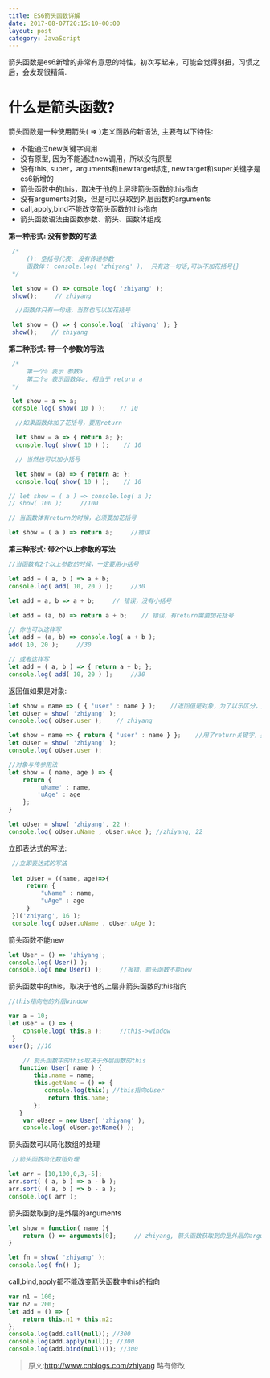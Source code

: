 ```yaml
---
title: ES6箭头函数详解
date: 2017-08-07T20:15:10+00:00
layout: post
category: JavaScript
---
```


箭头函数是es6新增的非常有意思的特性，初次写起来，可能会觉得别扭，习惯之后，会发现很精简.

# 什么是箭头函数?

箭头函数是一种使用箭头( => )定义函数的新语法, 主要有以下特性:

- 不能通过new关键字调用
- 没有原型, 因为不能通过new调用，所以没有原型
- 没有this, super，arguments和new.target绑定, new.target和super关键字是es6新增的
- 箭头函数中的this，取决于他的上层非箭头函数的this指向
- 没有arguments对象，但是可以获取到外层函数的arguments
- call,apply,bind不能改变箭头函数的this指向
- 箭头函数语法由函数参数、箭头、函数体组成.

**第一种形式: 没有参数的写法**

```js
 /*
     (): 空括号代表: 没有传递参数
     函数体： console.log( 'zhiyang' ),  只有这一句话,可以不加花括号{}
 */

 let show = () => console.log( 'zhiyang' );
 show();     // zhiyang
```

```js
  //函数体只有一句话，当然也可以加花括号

 let show = () => { console.log( 'zhiyang' ); }
 show();    // zhiyang

```

**第二种形式: 带一个参数的写法**

```js
 /*
     第一个a 表示 参数a
     第二个a 表示函数体a, 相当于 return a
 */

 let show = a => a;
 console.log( show( 10 ) );    // 10
```

```js
  //如果函数体加了花括号，要用return

  let show = a => { return a; };
  console.log( show( 10 ) );    // 10

  // 当然也可以加小括号

  let show = (a) => { return a; };
  console.log( show( 10 ) );    // 10
```
 
```js
// let show = ( a ) => console.log( a );
// show( 100 );     //100

// 当函数体有return的时候，必须要加花括号

let show = ( a ) => return a;     //错误
```

**第三种形式: 带2个以上参数的写法**

```js
//当函数有2个以上参数的时候，一定要用小括号

let add = ( a, b ) => a + b;
console.log( add( 10, 20 ) );     //30

let add = a, b => a + b;     // 错误，没有小括号

let add = (a, b) => return a + b;    // 错误，有return需要加花括号

// 你也可以这样写
let add = (a, b) => console.log( a + b );
add( 10, 20 );     //30

// 或者这样写
let add = ( a, b ) => { return a + b; };
console.log( add( 10, 20 ) );     //30
```

返回值如果是对象:

```js
let show = name => ( { 'user' : name } );    //返回值是对象，为了以示区分，用小括号
let oUser = show( 'zhiyang' );
console.log( oUser.user );    // zhiyang

let show = name => { return { 'user' : name } };    //用了return关键字，要用花括号{}
let oUser = show( 'zhiyang' );
console.log( oUser.user );

//对象与传参用法
let show = ( name, age ) => {
    return {
        'uName' : name,
        'uAge' : age                
    };
}

let oUser = show( 'zhiyang', 22 );
console.log( oUser.uName , oUser.uAge ); //zhiyang, 22
```

立即表达式的写法:

```js
 //立即表达式的写法
 
 let oUser = ((name, age)=>{
     return {
         "uName" : name,
         "uAge" : age
     }
 })('zhiyang', 16 );
 console.log( oUser.uName , oUser.uAge );
```

箭头函数不能new

```js
let User = () => 'zhiyang';
console.log( User() );
console.log( new User() );     //报错，箭头函数不能new
```

箭头函数中的this，取决于他的上层非箭头函数的this指向

```js
//this指向他的外层window

var a = 10;
let user = () => {
    console.log( this.a );     //this->window
 }
user(); //10
```

```js
    // 箭头函数中的this取决于外层函数的this
   function User( name ) {
       this.name = name;
       this.getName = () => {
          console.log(this); //this指向oUser
           return this.name;
       };
   }
    var oUser = new User( 'zhiyang' );
    console.log( oUser.getName() );
```

箭头函数可以简化数组的处理

```js
 //箭头函数简化数组处理

let arr = [10,100,0,3,-5];
arr.sort( ( a, b ) => a - b );
arr.sort( ( a, b ) => b - a );
console.log( arr );
```

箭头函数取到的是外层的arguments

```js
let show = function( name ){
    return () => arguments[0];     // zhiyang, 箭头函数获取到的是外层的arguments
}

let fn = show( 'zhiyang' );
console.log( fn() );
```

call,bind,apply都不能改变箭头函数中this的指向

```js
var n1 = 100;
var n2 = 200;
let add = () => {
    return this.n1 + this.n2;
};
console.log(add.call(null)); //300
console.log(add.apply(null)); //300
console.log(add.bind(null)()); //300
```


> 原文:http://www.cnblogs.com/zhiyang 略有修改